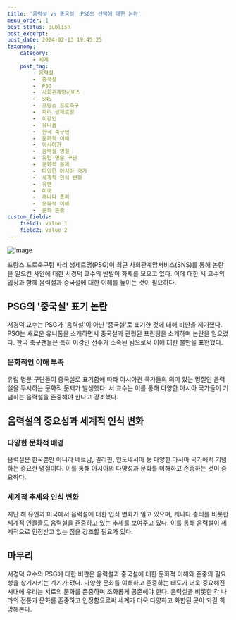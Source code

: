 ```yaml
---
title: '음력설 vs 중국설  PSG의 선택에 대한 논란'
menu_order: 1
post_status: publish
post_excerpt: 
post_date: 2024-02-13 19:45:25
taxonomy:
    category:
        - 세계
    post_tag:
        - 음력설
        -  중국설
        -  PSG
        -  사회관계망서비스
        -  SNS
        -  프랑스 프로축구
        -  파리 생제르맹
        -  이강인
        -  유니폼
        -  한국 축구팬
        -  문화적 이해
        -  아시아권
        -  음력설 명절
        -  유럽 명문 구단
        -  문화적 문제
        -  다양한 아시아 국가
        -  세계적 인식 변화
        -  유엔
        -  미국
        -  캐나다 총리
        -  문화적 이해
        -  문화 존중
custom_fields:
    field1: value 1
    field2: value 2
---
```


![Image](https://imgnews.pstatic.net/image/011/2024/02/13/0004298896_001_20240213143306073.jpg?type=w647)

프랑스 프로축구팀 파리 생제르맹(PSG)이 최근 사회관계망서비스(SNS)를 통해 논란을 일으킨 사안에 대한 서경덕 교수의 반발이 화제를 모으고 있다. 이에 대한 서 교수의 입장과 함께 음력설과 중국설에 대한 이해를 높이는 것이 필요하다.
## PSG의 '중국설' 표기 논란
서경덕 교수는 PSG가 '음력설'이 아닌 '중국설'로 표기한 것에 대해 비판을 제기했다. PSG는 새로운 유니폼을 소개하면서 중국설과 관련된 프린팅을 소개하며 논란을 일으켰다. 한국 축구팬들은 특히 이강인 선수가 소속된 팀으로써 이에 대한 불만을 표현했다.
### 문화적인 이해 부족
유럽 명문 구단들이 중국설로 표기함에 따라 아시아권 국가들의 의미 있는 명절인 음력설을 무시하는 문화적 문제가 발생했다. 서 교수는 이를 통해 다양한 아시아 국가들이 기념하는 음력설을 존중해야 한다고 강조했다.
## 음력설의 중요성과 세계적 인식 변화
### 다양한 문화적 배경
음력설은 한국뿐만 아니라 베트남, 필리핀, 인도네시아 등 다양한 아시아 국가에서 기념하는 중요한 명절이다. 이를 통해 아시아의 다양성과 문화를 이해하고 존중하는 것이 중요하다.
### 세계적 추세와 인식 변화
지난 해 유엔과 미국에서 음력설에 대한 인식 변화가 일고 있으며, 캐나다 총리를 비롯한 세계적 인물들도 음력설을 존중하고 있는 추세를 보여주고 있다. 이를 통해 음력설이 세계적으로 인정받고 있는 점을 강조할 필요가 있다.
## 마무리
서경덕 교수의 PSG에 대한 비판은 음력설과 중국설에 대한 문화적 이해와 존중의 필요성을 상기시키는 계기가 됐다. 다양한 문화를 이해하고 존중하는 태도가 더욱 중요해진 시대에 우리는 서로의 문화를 존중하며 조화롭게 공존해야 한다. 음력설을 비롯한 각 나라의 전통과 문화를 존중하고 인정함으로써 세계가 더욱 다양하고 화합된 곳이 되길 희망해본다.
